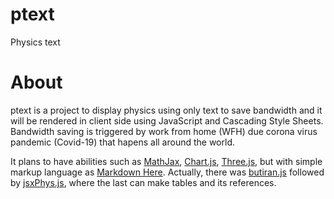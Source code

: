 # ptext
Physics text

# About
ptext is a project to display physics using only text to save bandwidth and
it will be rendered in client side using JavaScript and Cascading Style Sheets. Bandwidth saving is triggered by work from home (WFH) due corona virus pandemic (Covid-19) that hapens all around the world.

It plans to have abilities such as [MathJax](https://www.mathjax.org),
[Chart.js](https://www.chartjs.org), [Three.js](https://threejs.org), but
with simple markup language as [Markdown Here](https://markdown-here.com).
Actually, there was [butiran.js](https://github.com/dudung/butiran.js)
followed by [jsxPhys.js](https://github.com/dudung/jsxphys), where
the last can make tables and its references.

